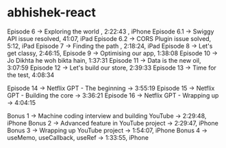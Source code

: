 # abhishek-react

Episode 6 -> Exploring the world , 2:22:43 , iPhone
Episode 6.1 -> Swiggy API issue resolved, 41:07, iPad
Episode 6.2 -> CORS Plugin issue solved, 5:12, iPad
Episode 7 -> Finding the path , 2:18:24, iPad
Episode 8 -> Let's get classy, 2:46:15,
Episode 9 -> Optimising our app, 1:38:08
Episode 10 -> Jo Dikhta he woh bikta hain, 1:37:31
Episode 11 -> Data is the new oil, 3:07:59
Episode 12 -> Let's build our store, 2:39:33
Episode 13 -> Time for the test, 4:08:34

Episode 14 -> Netflix GPT - The beginning -> 3:55:19
Episode 15 -> Netflix GPT - Building the core -> 3:36:21
Episode 16 -> Netflix GPT - Wrapping up -> 4:04:15

Bonus 1 -> Machine coding interview and building YouTube -> 2:29:48, iPhone
Bonus 2 -> Advanced feature in YouTube project -> 2:29:47, iPhone
Bonus 3 -> Wrapping up YouTube project -> 1:54:07, iPhone
Bonus 4 -> useMemo, useCallback, useRef -> 1:33:55, iPhone
